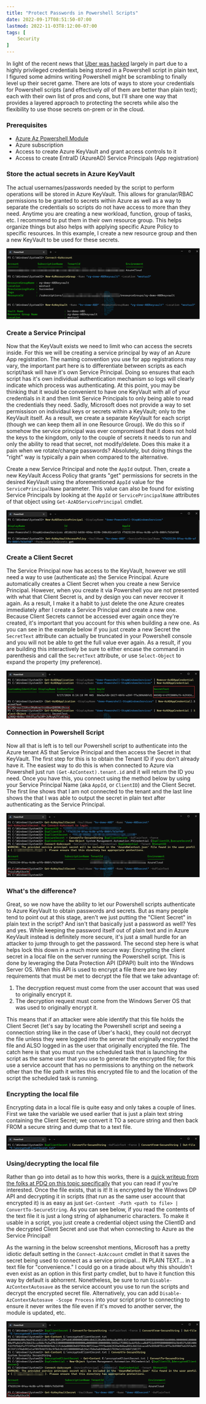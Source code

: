 ```yaml
---
title: "Protect Passwords in Powershell Scripts"
date: 2022-09-17T08:51:50-07:00
lastmod: 2022-11-03T8:12:00-07:00
tags: [
    Security
]
---
```


In light of the recent news that [Uber was hacked](https://arstechnica.com/information-technology/2022/09/uber-was-hacked-to-its-core-purportedly-by-an-18-year-old-here-are-the-basics/) largely in part due to a highly privileged credentials being stored in a Powershell script in plain text, I figured some admins writing Powershell might be scrambling to finally level up their secret game. There are lots of ways to store your credentials for Powershell scripts (and effectively _all_ of them are better than plain text); each with their own list of pros and cons, but I'll share one way that provides a layered approach to protecting the secrets while also the flexibility to use those secrets on-prem or in the cloud.

### Prerequisites
* [Azure Az Powershell Module](https://learn.microsoft.com/en-us/powershell/azure/install-az-ps?view=azps-8.3.0)
* Azure subscription
* Access to create Azure KeyVault and grant access controls to it
* Access to create EntraID (AzureAD) Service Principals (App registration)

### Store the actual secrets in Azure KeyVault
The actual usernames/passwords needed by the script to perform operations will be stored in Azure KeyVault. This allows for granular/RBAC permissions to be granted to secrets within Azure as well as a way to separate the credentials so scripts do not have access to more than they need. Anytime you are creating a new workload, function, group of tasks, etc. I recommend to put them in their own resource group. This helps organize things but also helps with applying specific Azure Policy to specific resources. In this example, I create a new resource group and then a new KeyVault to be used for these secrets.

![](create-rg-and-kv.png)

### Create a Service Principal
Now that the KeyVault exists we need to limit who can access the secrets inside. For this we will be creating a service principal by way of an Azure App registration. The naming convention you use for app registrations may vary, the important part here is to differentiate between scripts as each script/task will have it's own Service Principal. Doing so ensures that each script has it's own individual authentication mechanism so logs will clearly indicate which process was authenticating. At this point, you may be thinking that it would be convenient to have one KeyVault with all of your credentials in it and then limit Service Principals to only being able to read the credentials they need. Sadly, Microsoft does not provide a way to set permissison on individaul keys or secrets within a KeyVault; only to the KeyVault itself. As a result, we create a separate KeyVault for each script (though we can keep them all in one Resource Group). We do this so if somehow the service principal was ever compromised that it does not hold the keys to the kingdom, only to the couple of secrets it needs to run and only the ability to read that secret, not modify/delete. Does this make it a pain when we rotate/change passwords? Absolutely, but doing things the "right" way is typically a pain when compared to the alternative.

Create a new Service Principal and note the `AppId` output. Then, create a new KeyVault Access Policy that grants "get" permissions for secrets in the desired KeyVault using the aforementioned `AppId` value for the `ServicePrincipalName` parameter. This value can also be found for existing Service Principals by looking at the `AppId` or `ServicePrincipalName` attributes of that object using `Get-AzADServicePrincipal` cmdlet.

![](create-serviceprincipal-and-accesspolicy.png)

### Create a Client Secret
The Service Principal now has access to the KeyVault, however we still need a way to use (authenticate as) the Service Principal. Azure automatically creates a Client Secret when you create a new Service Principal. However, when you create it via Powershell you are not presented with what that Client Secret is, and by design you can never recover it again. As a result, I make it a habit to just delete the one Azure creates immediately after I create a Service Principal and create a new one. Because Client Secrets cannot be accessed ever again once they're created, it's important that you account for this when building a new one. As you can see in the example below if you just create a new Secret the `SecretText` attribute can actually be truncated in your Powershell console and you will not be able to get the full value ever again. As a result, if you are building this interactively be sure to either encase the command in parenthesis and call the `SecretText` attribute, or use `Select-Object` to expand the property (my preference).

![](secret-text-attribute.png)

### Connection in Powershell Script
Now all that is left is to tell our Powershell script to authenticate into the Azure tenant AS that Service Principal and then access the Secret in that KeyVault. The first step for this is to obtain the Tenant ID if you don't already have it. The easiest way to do this is when connected to Azure via Powershell just run `(Get-AzContext).tenant.id` and it will return the ID you need. Once you have this, you connect using the method below by using your Service Principal Name (aka `AppId`, or `ClientID`) and the Client Secret. The first line shows that I am not connected to the tenant and the last line shows the that I was able to output the secret in plain text after authenticating as the Service Principal.

![](connect-sp-output-secret.png)

### What's the difference?
Great, so we now have the ability to let our Powershell scripts authenticate to Azure KeyVault to obtain passwords and secrets. But as many people tend to point out at this stage, aren't we just putting the "Client Secret" in plain text in the script? And isn't that basically just a password as well? Yes and yes. While keeping the password itself out of plain text and in Azure KeyVault instead is definitely more secure, it's just a small hurdle for an attacker to jump through to get the password. The second step here is what helps lock this down in a much more secure way: Encrypting the client secret in a local file on the server running the Powershell script. This is done by leveraging the Data Protection API (DPAPI) built into the Windows Server OS. When this API is used to encrypt a file there are two key requirements that must be met to decrypt the file that we take advantage of:
1. The decryption request must come from the user account that was used to originally encrypt it.
2. The decryption request must come from the Windows Server OS that was used to originally encrypt it.  

This means that if an attacker were able identify that this file holds the Client Secret (let's say by locating the Powershell script and seeing a connection string like in the case of Uber's hack), they could not decrypt the file unless they were logged into the server that originally encrypted the file and ALSO logged in as the user that originally encrypted the file. The catch here is that you must run the scheduled task that is launching the script as the same user that you use to generate the encrypted file; for this use a service account that has no permissions to anything on the network other than the file path it writes this encrypted file to and the location of the script the scheduled task is running.

### Encrypting the local file
Encrypting data in a local file is quite easy and only takes a couple of lines. First we take the variable we used earlier that is just a plain text string containing the Client Secret; we convert it TO a secure string and then back FROM a secure string and dump that to a text file.

![](encrypting-data-to-file.png)

### Using/decrypting the local file

Rather than go into detail as to how this works, there is a [quick writeup from the folks at PDQ on this topic specifically](https://www.pdq.com/blog/secure-password-with-powershell-encrypting-credentials-part-1/) that you can read if you're interested. Once the file exists, that is it! It is encrypted by the Windows DP API and decrypting it in scripts (that run as the same user account that encrypted it) is as easy as just `Get-Content -Path <path to file> | ConvertTo-SecureString`. As you can see below, if you read the contents of the text file it is just a long string of alphanumeric characters. To make it usable in a script, you just create a credential object using the ClientID and the decrypted Client Secret and use that when connecting to Azure as the Service Principal!

As the warning in the below screenshot mentions, Microsoft has a pretty idiotic default setting in the `Connect-AzAccount` cmdlet in that it saves the secret being used to connect as a service principal... IN PLAIN TEXT... in a text file for "convenience." I could go on a tirade about why this shouldn't even exist as an option in this first party cmdlet, but to have it function this way by default is abhorrent. Nonetheless, be sure to run `Disable-AzContextAutosave` as the service account you use to run the scripts and decrypt the encrypted secret file. Alternatively, you can add `Disable-AzContextAutosave -Scope Process` into your script prior to connecting to ensure it never writes the file even if it's moved to another server, the module is updated, etc.

![](decrypt-client-secret.png)
